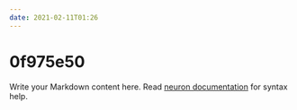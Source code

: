 ```yaml
---
date: 2021-02-11T01:26
---
```


# 0f975e50

Write your Markdown content here. Read [neuron documentation](https://neuron.zettel.page/2011404.html) for syntax help.

